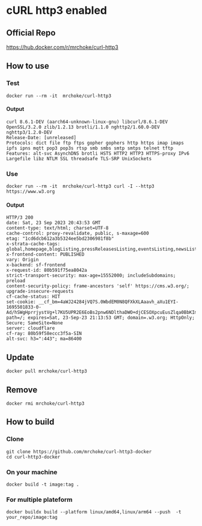 # cURL http3 enabled

## Official Repo

https://hub.docker.com/r/mrchoke/curl-http3

## How to use

### Test
```
docker run --rm -it  mrchoke/curl-http3
```
#### Output

```
curl 8.6.1-DEV (aarch64-unknown-linux-gnu) libcurl/8.6.1-DEV OpenSSL/3.2.0 zlib/1.2.13 brotli/1.1.0 nghttp2/1.60.0-DEV nghttp3/1.2.0-DEV
Release-Date: [unreleased]
Protocols: dict file ftp ftps gopher gophers http https imap imaps ipfs ipns mqtt pop3 pop3s rtsp smb smbs smtp smtps telnet tftp
Features: alt-svc AsynchDNS brotli HSTS HTTP2 HTTP3 HTTPS-proxy IPv6 Largefile libz NTLM SSL threadsafe TLS-SRP UnixSockets
```

### Use

```
docker run --rm -it  mrchoke/curl-http3 curl -I --http3 https://www.w3.org
```

#### Output

```
HTTP/3 200
date: Sat, 23 Sep 2023 20:43:53 GMT
content-type: text/html; charset=UTF-8
cache-control: proxy-revalidate, public, s-maxage=600
etag: "1cd6dcb612a3b5324ee5bd2306981f8b"
x-strata-cache-tags: global,homepage,blogListing,pressReleasesListing,eventsListing,newsListing,ecosystemsLandingPage,blogPosts,newsArticles,pressReleases,members
x-frontend-content: PUBLISHED
vary: Origin
x-backend: sf-frontend
x-request-id: 80b591f75ea8042a
strict-transport-security: max-age=15552000; includeSubdomains; preload
content-security-policy: frame-ancestors 'self' https://cms.w3.org/; upgrade-insecure-requests
cf-cache-status: HIT
set-cookie: __cf_bm=4aWJ24284jVQ7S.0WbdEM0N8QFXkXLAaavh_aXu1EYI-1695501833-0-Ad/hSWgHprrjystVg+l7KU5UPR2E6EoBs2pnw6NDlthaDWO+djCESOXpcuEusZlqa0BbKImM5h77GFQlV70f68A=; path=/; expires=Sat, 23-Sep-23 21:13:53 GMT; domain=.w3.org; HttpOnly; Secure; SameSite=None
server: cloudflare
cf-ray: 80b59f58eccc3f5a-SIN
alt-svc: h3=":443"; ma=86400
```

## Update

```
docker pull mrchoke/curl-http3
```

## Remove

```
docker rmi mrchoke/curl-http3
```

## How to build

### Clone

```
git clone https://github.com/mrchoke/curl-http3-docker
cd curl-http3-docker
```

### On your machine

```
docker build -t image:tag .
```

### For multiple plateform

```
docker buildx build --platform linux/amd64,linux/arm64 --push  -t your_repo/image:tag
```
